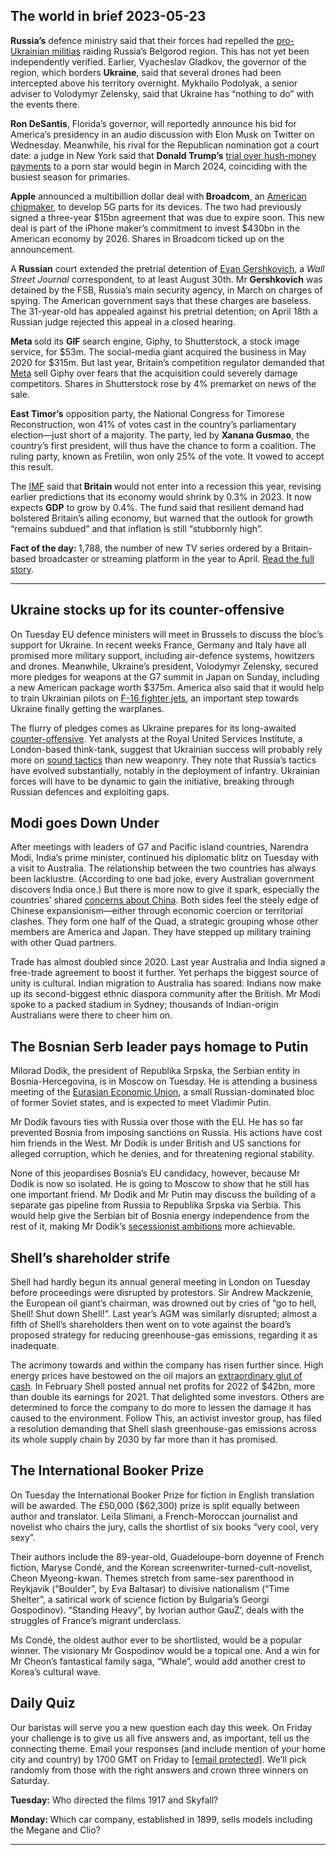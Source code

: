 ## The world in brief 2023-05-23

<strong>Russia’s</strong> defence ministry said that their forces had repelled the [pro-Ukrainian militias](https://https://www.https://www.economist.com/the-economist-explains/2023/05/23/who-are-the-pro-ukrainian-militias-raiding-russias-belgorod-region) raiding Russia’s Belgorod region. This has not yet been independently verified. Earlier, Vyacheslav Gladkov, the governor of the region, which borders <strong>Ukraine</strong>, said that several drones had been intercepted above his territory overnight. Mykhailo Podolyak, a senior adviser to Volodymyr Zelensky, said that Ukraine has “nothing to do” with the events there. 

<strong>Ron DeSantis</strong>, Florida’s governor, will reportedly announce his bid for America’s presidency in an audio discussion with Elon Musk on Twitter on Wednesday. Meanwhile, his rival for the Republican nomination got a court date: a judge in New York said that <strong>Donald Trump’s</strong> [trial over hush-money payments](https://https://www.https://www.economist.com/leaders/2023/03/30/prosecuting-donald-trump-over-stormy-daniels-looks-like-a-mistake) to a porn star would begin in March 2024, coinciding with the busiest season for primaries.

<strong>Apple</strong> announced a multibillion dollar deal with<strong> Broadcom</strong>, an [American chipmaker](https://https://www.https://www.economist.com/business/2022/05/26/will-a-chipmaking-giants-60bn-bet-on-software-pay-off), to develop 5G parts for its devices. The two had previously signed a three-year $15bn agreement that was due to expire soon. This new deal is part of the iPhone maker’s commitment to invest $430bn in the American economy by 2026. Shares in Broadcom ticked up on the announcement.

A <strong>Russian</strong> court extended the pretrial detention of [Evan Gershkovich](https://https://www.https://www.economist.com/europe/2023/03/30/the-kremlin-escalates-its-war-on-truth), a <em>Wall Street Journal </em>correspondent<em>, </em>to at least August 30th. Mr <strong>Gershkovich</strong> was detained by the FSB, Russia’s main security agency, in March on charges of spying. The American government says that these charges are baseless. The 31-year-old has appealed against his pretrial detention; on April 18th a Russian judge rejected this appeal in a closed hearing.

<strong>Meta </strong>sold its <strong>GIF </strong>search engine, Giphy, to Shutterstock, a stock image service, for $53m. The social-media giant acquired the business in May 2020 for $315m. But last year, Britain’s competition regulator demanded that [Meta](https://https://www.https://www.economist.com/business/2023/02/02/things-are-looking-up-for-meta) sell Giphy over fears that the acquisition could severely damage competitors. Shares in Shutterstock rose by 4% premarket on news of the sale.

<strong>East Timor’s</strong> opposition party, the National Congress for Timorese Reconstruction, won 41% of votes cast in the country’s parliamentary election—just short of a majority. The party, led by <strong>Xanana Gusmao</strong>, the country’s first president, will thus have the chance to form a coalition. The ruling party, known as Fretilin, won only 25% of the vote. It vowed to accept this result. 

The [IMF](https://https://www.https://www.economist.com/finance-and-economics/2023/04/04/the-imf-faces-a-nightmarish-identity-crisis) said that<strong> Britain </strong>would not enter into a recession this year, revising earlier predictions that its economy would shrink by 0.3% in 2023. It now expects <strong>GDP</strong> to grow by 0.4%. The fund said that resilient demand had bolstered Britain’s ailing economy, but warned that the outlook for growth “remains subdued” and that inflation is still “stubbornly high”. 

<strong>Fact of the day: </strong>1,788, the number of new TV series ordered by a Britain-based broadcaster or streaming platform in the year to April. [Read the full story](https://https://www.https://www.economist.com/britain/2023/05/21/with-hollywood-on-strike-foreign-shows-enjoy-the-limelight).

----------

## Ukraine stocks up for its counter-offensive

On Tuesday EU defence ministers will meet in Brussels to discuss the bloc’s support for Ukraine. In recent weeks France, Germany and Italy have all promised more military support, including air-defence systems, howitzers and drones. Meanwhile, Ukraine’s president, Volodymyr Zelensky, secured more pledges for weapons at the G7 summit in Japan on Sunday, including a new American package worth $375m. America also said that it would help to train Ukrainian pilots on [F-16 fighter jets](https://https://www.https://www.economist.com/the-economist-explains/2023/02/01/why-does-ukraine-want-western-jets-and-will-it-get-them), an important step towards Ukraine finally getting the warplanes.

The flurry of pledges comes as Ukraine prepares for its long-awaited [counter-offensive](https://https://www.https://www.economist.com/europe/2023/05/12/a-renewed-push-on-bakhmut-fuels-rumours-of-a-ukrainian-counter-offensive). Yet analysts at the Royal United Services Institute, a London-based think-tank, suggest that Ukrainian success will probably rely more on [sound tactics](https://https://www.https://www.economist.com/europe/2023/05/21/russias-army-is-learning-on-the-battlefield) than new weaponry. They note that Russia’s tactics have evolved substantially, notably in the deployment of infantry. Ukrainian forces will have to be dynamic to gain the initiative, breaking through Russian defences and exploiting gaps. 

## Modi goes Down Under

After meetings with leaders of G7 and Pacific island countries, Narendra Modi, India’s prime minister, continued his diplomatic blitz on Tuesday with a visit to Australia. The relationship between the two countries has always been lacklustre. (According to one bad joke, every Australian government discovers India once.) But there is more now to give it spark, especially the countries’ shared [concerns about China](https://https://www.https://www.economist.com/asia/2023/04/25/fearing-china-australia-rethinks-its-defence-strategy). Both sides feel the steely edge of Chinese expansionism—either through economic coercion or territorial clashes. They form one half of the Quad, a strategic grouping whose other members are America and Japan. They have stepped up military training with other Quad partners.

Trade has almost doubled since 2020. Last year Australia and India signed a free-trade agreement to boost it further. Yet perhaps the biggest source of unity is cultural. Indian migration to Australia has soared: Indians now make up its second-biggest ethnic diaspora community after the British. Mr Modi spoke to a packed stadium in Sydney; thousands of Indian-origin Australians were there to cheer him on. 

## The Bosnian Serb leader pays homage to Putin

Milorad Dodik, the president of Republika Srpska, the Serbian entity in Bosnia-Hercegovina, is in Moscow on Tuesday. He is attending a business meeting of the [Eurasian Economic Union](https://https://www.https://www.economist.com/banyan/2014/05/30/where-three-is-a-crowd), a small Russian-dominated bloc of former Soviet states, and is expected to meet Vladimir Putin. 

Mr Dodik favours ties with Russia over those with the EU. He has so far prevented Bosnia from imposing sanctions on Russia. His actions have cost him friends in the West. Mr Dodik is under British and US sanctions for alleged corruption, which he denies, and for threatening regional stability. 

None of this jeopardises Bosnia’s EU candidacy, however, because Mr Dodik is now so isolated. He is going to Moscow to show that he still has one important friend. Mr Dodik and Mr Putin may discuss the building of a separate gas pipeline from Russia to Republika Srpska via Serbia. This would help give the Serbian bit of Bosnia energy independence from the rest of it, making Mr Dodik’s [secessionist ambitions](https://https://www.https://www.economist.com/europe/2022/02/12/bosnia-is-on-the-brink-of-falling-apart-again) more achievable. 

## Shell’s shareholder strife

Shell had hardly begun its annual general meeting in London on Tuesday before proceedings were disrupted by protestors. Sir Andrew Mackzenie, the European oil giant’s chairman, was drowned out by cries of “go to hell, Shell! Shut down Shell!”. Last year’s AGM was similarly disrupted; almost a fifth of Shell’s shareholders then went on to vote against the board’s proposed strategy for reducing greenhouse-gas emissions, regarding it as inadequate. 

The acrimony towards and within the company has risen further since. High energy prices have bestowed on the oil majors an [extraordinary glut of cash](https://https://www.https://www.economist.com/business/2023/02/06/where-on-earth-is-big-oil-spending-its-150bn-profit-bonanza). In February Shell posted annual net profits for 2022 of $42bn, more than double its earnings for 2021. That delighted some investors. Others are determined to force the company to do more to lessen the damage it has caused to the environment. Follow This, an activist investor group, has filed a resolution demanding that Shell slash greenhouse-gas emissions across its whole supply chain by 2030 by far more than it has promised. 

## The International Booker Prize

On Tuesday the International Booker Prize for fiction in English translation will be awarded. The £50,000 ($62,300) prize is split equally between author and translator. Leïla Slimani, a French-Moroccan journalist and novelist who chairs the jury, calls the shortlist of six books “very cool, very sexy”. 

Their authors include the 89-year-old, Guadeloupe-born doyenne of French fiction, Maryse Condé, and the Korean screenwriter-turned-cult-novelist, Cheon Myeong-kwan. Themes stretch from same-sex parenthood in Reykjavik (“Boulder”, by Eva Baltasar) to divisive nationalism (“Time Shelter”, a satirical work of science fiction by Bulgaria’s Georgi Gospodinov). “Standing Heavy”, by Ivorian author GauZ’, deals with the struggles of France’s migrant underclass. 

Ms Condé, the oldest author ever to be shortlisted, would be a popular winner. The visionary Mr Gospodinov would be a topical one. And a win for Mr Cheon’s fantastical family saga, “Whale”, would add another crest to Korea’s cultural wave.

## Daily Quiz

Our baristas will serve you a new question each day this week. On Friday your challenge is to give us all five answers and, as important, tell us the connecting theme. Email your responses (and include mention of your home city and country) by 1700 GMT on Friday to [<span class="__cf_email__" data-cfemail="f6a7839f8cb385868493858599b693959998999b9f8582d895999b">[email&#160;protected]</span>](https://mail.google.com/mail/?view=cm&amp;fs=1&amp;tf=1&amp;to=QuizEspresso@https://www.economist.com). We’ll pick randomly from those with the right answers and crown three winners on Saturday.

<strong>Tuesday:</strong> Who directed the films 1917 and Skyfall?

<strong>Monday: </strong>Which car company, established in 1899, sells models including the Megane and Clio?

----------
